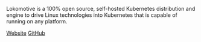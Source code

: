<!-- <meta>
{
    "title":Lokomotive",
    "description":"Using Lokomotive on Packet",
    "author":"Mo Lawler",
    "github":"usrdev",
    "date": "2019/12/18",
    "tag":["Devops", "Integrations"]
}
</meta> -->

Lokomotive is a 100% open source, self-hosted Kubernetes distribution and engine to drive Linux technologies into Kubernetes that is capable of running on any platform.

[Website](https://kinvolk.io/)
[GitHub](https://github.com/kinvolk/lokomotive-kubernetes)
